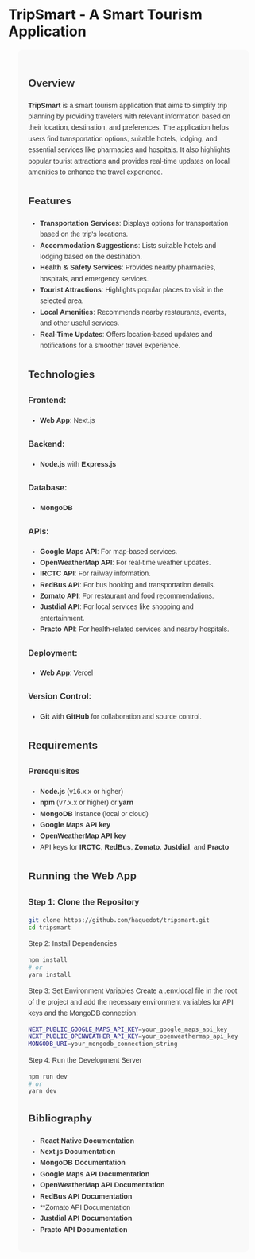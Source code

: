 # TripSmart - A Smart Tourism Application

<div style="font-family: Arial, sans-serif; line-height: 1.6; margin: 20px; color: #333; background-color: #f9f9f9; padding: 20px; border-radius: 8px;">

## Overview
<strong>TripSmart</strong> is a smart tourism application that aims to simplify trip planning by providing travelers with relevant information based on their location, destination, and preferences. The application helps users find transportation options, suitable hotels, lodging, and essential services like pharmacies and hospitals. It also highlights popular tourist attractions and provides real-time updates on local amenities to enhance the travel experience.

## Features
<ul>
    <li><strong>Transportation Services</strong>: Displays options for transportation based on the trip's locations.</li>
    <li><strong>Accommodation Suggestions</strong>: Lists suitable hotels and lodging based on the destination.</li>
    <li><strong>Health & Safety Services</strong>: Provides nearby pharmacies, hospitals, and emergency services.</li>
    <li><strong>Tourist Attractions</strong>: Highlights popular places to visit in the selected area.</li>
    <li><strong>Local Amenities</strong>: Recommends nearby restaurants, events, and other useful services.</li>
    <li><strong>Real-Time Updates</strong>: Offers location-based updates and notifications for a smoother travel experience.</li>
</ul>

## Technologies

### Frontend:
- **Web App**: Next.js

### Backend:
- **Node.js** with **Express.js**

### Database:
- **MongoDB**

### APIs:
- **Google Maps API**: For map-based services.
- **OpenWeatherMap API**: For real-time weather updates.
- **IRCTC API**: For railway information.
- **RedBus API**: For bus booking and transportation details.
- **Zomato API**: For restaurant and food recommendations.
- **Justdial API**: For local services like shopping and entertainment.
- **Practo API**: For health-related services and nearby hospitals.

### Deployment:
- **Web App**: Vercel

### Version Control:
- **Git** with **GitHub** for collaboration and source control.

## Requirements

### Prerequisites
- **Node.js** (v16.x.x or higher)
- **npm** (v7.x.x or higher) or **yarn**
- **MongoDB** instance (local or cloud)
- **Google Maps API key**
- **OpenWeatherMap API key**
- API keys for **IRCTC**, **RedBus**, **Zomato**, **Justdial**, and **Practo**

## Running the Web App

### Step 1: Clone the Repository
```bash
git clone https://github.com/haquedot/tripsmart.git
cd tripsmart
```

Step 2: Install Dependencies
```bash
npm install
# or
yarn install
```

Step 3: Set Environment Variables
Create a .env.local file in the root of the project and add the necessary environment variables for API keys and the MongoDB connection:
```bash
NEXT_PUBLIC_GOOGLE_MAPS_API_KEY=your_google_maps_api_key
NEXT_PUBLIC_OPENWEATHER_API_KEY=your_openweathermap_api_key
MONGODB_URI=your_mongodb_connection_string
```

Step 4: Run the Development Server
```bash
npm run dev
# or
yarn dev
```

## Bibliography
- **React Native Documentation**
- **Next.js Documentation**
- **MongoDB Documentation**
- **Google Maps API Documentation**
- **OpenWeatherMap API Documentation**
- **RedBus API Documentation**
- **Zomato API Documentation
- **Justdial API Documentation**
- **Practo API Documentation**
</div>


